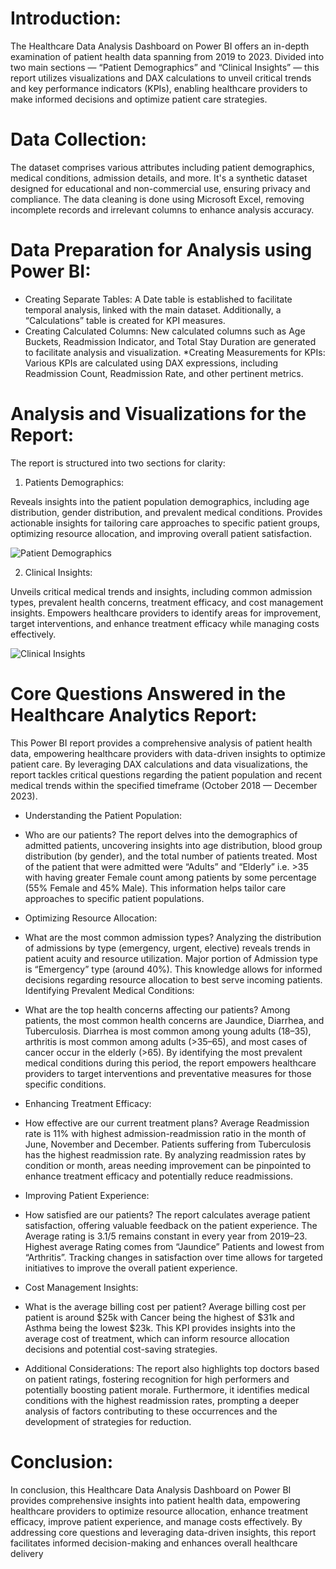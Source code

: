 # Introduction: 
The Healthcare Data Analysis Dashboard on Power BI offers an in-depth examination of patient health data spanning from 2019 to 2023. Divided into two main sections — “Patient Demographics” and “Clinical Insights” — this report utilizes visualizations and DAX calculations to unveil critical trends and key performance indicators (KPIs), enabling healthcare providers to make informed decisions and optimize patient care strategies.

# Data Collection: 
The dataset comprises various attributes including patient demographics, medical conditions, admission details, and more. It's a synthetic dataset designed for educational and non-commercial use, ensuring privacy and compliance. The data cleaning is done using Microsoft Excel, removing incomplete records and irrelevant columns to enhance analysis accuracy.


# Data Preparation for Analysis using Power BI:
* Creating Separate Tables: A Date table is established to facilitate temporal analysis, linked with the main dataset. Additionally, a “Calculations” table is created for KPI measures.
* Creating Calculated Columns: New calculated columns such as Age Buckets, Readmission Indicator, and Total Stay Duration are generated to facilitate analysis and visualization.
*Creating Measurements for KPIs: Various KPIs are calculated using DAX expressions, including Readmission Count, Readmission Rate, and other pertinent metrics.

# Analysis and Visualizations for the Report: 
The report is structured into two sections for clarity:

1. Patients Demographics:

Reveals insights into the patient population demographics, including age distribution, gender distribution, and prevalent medical conditions.
Provides actionable insights for tailoring care approaches to specific patient groups, optimizing resource allocation, and improving overall patient satisfaction.

![Patient Demographics](https://github.com/Nikhil-Sawhney/Power-BI/assets/134135837/c6671fb9-e0ef-472d-b2ff-39aefc97ef2e)

2. Clinical Insights:

Unveils critical medical trends and insights, including common admission types, prevalent health concerns, treatment efficacy, and cost management insights.
Empowers healthcare providers to identify areas for improvement, target interventions, and enhance treatment efficacy while managing costs effectively.

![Clinical Insights](https://github.com/Nikhil-Sawhney/Power-BI/assets/134135837/9ca395e8-f7cf-4fc3-a124-40112512a347)

# Core Questions Answered in the Healthcare Analytics Report:
This Power BI report provides a comprehensive analysis of patient health data, empowering healthcare providers with data-driven insights to optimize patient care. By leveraging DAX calculations and data visualizations, the report tackles critical questions regarding the patient population and recent medical trends within the specified timeframe (October 2018 — December 2023).

* Understanding the Patient Population:
- Who are our patients? 
The report delves into the demographics of admitted patients, uncovering insights into age distribution, blood group distribution (by gender), and the total number of patients treated. Most of the patient that were admitted were “Adults” and “Elderly” i.e. >35 with having greater Female count among patients by some percentage (55% Female and 45% Male). This information helps tailor care approaches to specific patient populations.

* Optimizing Resource Allocation:

- What are the most common admission types? 
Analyzing the distribution of admissions by type (emergency, urgent, elective) reveals trends in patient acuity and resource utilization. Major portion of Admission type is “Emergency” type (around 40%). This knowledge allows for informed decisions regarding resource allocation to best serve incoming patients.
Identifying Prevalent Medical Conditions:

- What are the top health concerns affecting our patients?
Among patients, the most common health concerns are Jaundice, Diarrhea, and Tuberculosis. Diarrhea is most common among young adults (18–35), arthritis is most common among adults (>35–65), and most cases of cancer occur in the elderly (>65). By identifying the most prevalent medical conditions during this period, the report empowers healthcare providers to target interventions and preventative measures for those specific conditions.

* Enhancing Treatment Efficacy:
- How effective are our current treatment plans? 
Average Readmission rate is 11% with highest admission-readmission ratio in the month of June, November and December. Patients suffering from Tuberculosis has the highest readmission rate. By analyzing readmission rates by condition or month, areas needing improvement can be pinpointed to enhance treatment efficacy and potentially reduce readmissions.

* Improving Patient Experience:
- How satisfied are our patients? 
The report calculates average patient satisfaction, offering valuable feedback on the patient experience. The Average rating is 3.1/5 remains constant in every year from 2019–23. Highest average Rating comes from “Jaundice” Patients and lowest from “Arthritis”. Tracking changes in satisfaction over time allows for targeted initiatives to improve the overall patient experience.

* Cost Management Insights:
- What is the average billing cost per patient?
 Average billing cost per patient is around $25k with Cancer being the highest of $31k and Asthma being the lowest $23k. This KPI provides insights into the average cost of treatment, which can inform resource allocation decisions and potential cost-saving strategies.

* Additional Considerations:
The report also highlights top doctors based on patient ratings, fostering recognition for high performers and potentially boosting patient morale. Furthermore, it identifies medical conditions with the highest readmission rates, prompting a deeper analysis of factors contributing to these occurrences and the development of strategies for reduction.

# Conclusion: 
In conclusion, this Healthcare Data Analysis Dashboard on Power BI provides comprehensive insights into patient health data, empowering healthcare providers to optimize resource allocation, enhance treatment efficacy, improve patient experience, and manage costs effectively. By addressing core questions and leveraging data-driven insights, this report facilitates informed decision-making and enhances overall healthcare delivery


